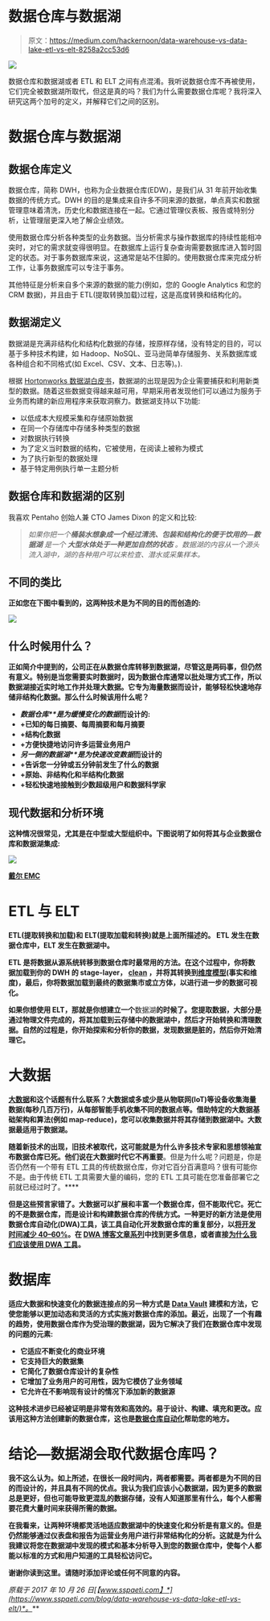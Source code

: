 # 数据仓库与数据湖

> 原文：<https://medium.com/hackernoon/data-warehouse-vs-data-lake-etl-vs-elt-8258a2cc53d6>

![](img/98d6e8e9c6b5be5669cb00dee82f4cbf.png)

数据仓库和数据湖或者 ETL 和 ELT 之间有点混淆。我听说数据仓库不再被使用，它们完全被数据湖所取代，但这是真的吗？我们为什么需要数据仓库呢？我将深入研究这两个加号的定义，并解释它们之间的区别。

# 数据仓库与数据湖

## 数据仓库定义

数据仓库，简称 DWH，也称为企业数据仓库(EDW)，是我们从 31 年前开始收集数据的传统方式。DWH 的目的是集成来自许多不同来源的数据，单点真实和数据管理意味着清洗，历史化和数据连接在一起。它通过管理仪表板、报告或特别分析，让管理层更深入地了解企业绩效。

使用数据仓库分析各种类型的业务数据。当分析需求与操作数据库的持续性能相冲突时，对它的需求就变得很明显。在数据库上运行复杂查询需要数据库进入暂时固定的状态。对于事务数据库来说，这通常是站不住脚的。使用数据仓库来完成分析工作，让事务数据库可以专注于事务。

其他特征是分析来自多个来源的数据的能力(例如，您的 Google Analytics 和您的 CRM 数据)，并且由于 ETL(提取转换加载)过程，这是高度转换和结构化的。

## 数据湖定义

数据湖是充满非结构化和结构化数据的存储，按原样存储，没有特定的目的，可以基于多种技术构建，如 Hadoop、NoSQL、亚马逊简单存储服务、关系数据库或各种组合和不同格式(如 Excel、CSV、文本、日志等)。).

根据 [Hortonworks 数据湖白皮书](http://hortonworks.com/wp-content/uploads/2014/05/TeradataHortonworks_Datalake_White-Paper_20140410.pdf)，数据湖的出现是因为企业需要捕获和利用新类型的数据。随着这些数据变得越来越可用，早期采用者发现他们可以通过为服务于业务而构建的新应用程序来获取洞察力。数据湖支持以下功能:

*   以低成本大规模采集和存储原始数据
*   在同一个存储库中存储多种类型的数据
*   对数据执行转换
*   为了定义当时数据的结构，它被使用，在阅读上被称为模式
*   为了执行新型的数据处理
*   基于特定用例执行单一主题分析

## 数据仓库和数据湖的区别

我喜欢 Pentaho 创始人兼 CTO James Dixon 的定义和比较:

> *如果你把一个******桶装水想象成一个经过清洗、包装和结构化的便于饮用的****—****数据湖*** *是一个* ***大型水体处于一种更加自然的状态*** *。数据湖的内容从一个源头流入湖中，湖的各种用户可以来检查、潜水或采集样本。***

## **不同的类比**

**正如您在下图中看到的，这两种技术是为不同的目的而创造的:**

**![](img/438f1ccf13266a5d5423d44d3a2a4842.png)**

## **什么时候用什么？**

**正如简介中提到的，公司正在从数据仓库转移到数据湖，尽管这是两码事，但仍然有意义。特别是当您需要实时数据时，因为数据仓库通常以批处理方式工作，所以数据湖接近实时地工作并处理大数据。它专为海量数据而设计，能够轻松快速地存储非结构化数据。那么什么时候该用什么呢？**

*   ****数据仓库**是为*缓慢变化的数据*而设计的:**
*   **+已知的每日摘要、每周摘要和每月摘要**
*   **+结构化数据**
*   **+方便快捷地访问许多运营业务用户**
*   ****另一侧的数据湖**是为*快速改变数据*而设计的**
*   **+告诉您一分钟或五分钟前发生了什么的数据**
*   **+原始、非结构化和半结构化数据**
*   **+轻松快速地接触到少数超级用户和数据科学家**

## **现代数据和分析环境**

**这种情况很常见，尤其是在中型或大型组织中。下图说明了如何将其与企业数据仓库和数据湖集成:**

**![](img/c40a9b59698f4b379df1b7d3b6eefad4.png)**

**[戴尔 EMC](https://infocus.emc.com/william_schmarzo/how-ive-learned-to-stop-worrying-and-love-the-data-lake/)**

# **ETL 与 ELT**

**ETL(提取转换和加载)和 ELT(提取加载和转换)就是上面所描述的。 **ETL 发生在数据仓库中，ELT 发生在数据湖中**。**

**ETL 是将数据从源系统转移到数据仓库时最常用的方法。在这个过程中，你将数据加载到你的 DWH 的 stage-layer， [clean](https://en.wikipedia.org/wiki/Data_cleansing) ，并将其转换到[维度模型](https://en.wikipedia.org/wiki/Dimensional_modeling)(事实和维度)，最后，你将数据加载到最终的数据集市或立方体，以进行进一步的数据可视化。**

**如果你想使用 ELT，那就是你想建立一个**数据湖**的时候了。您提取数据，大部分是通过物理文件完成的，将其加载到云存储中的数据湖中，然后才开始转换和清理数据。自然的过程是，你开始探索和分析你的数据，发现数据是脏的，然后你开始清理它。**

# **大数据**

**[大数据](https://en.wikipedia.org/wiki/Big_data)和这个话题有什么联系？大数据或多或少是从物联网(IoT)等设备收集海量数据(每秒几百万行)，从每部智能手机收集不同的数据点等。借助特定的大数据基础架构和算法(例如 map-reduce)，您可以收集数据并将其存储到数据湖中。大数据最适用于数据湖。**

**随着新技术的出现，旧技术被取代，这可能就是为什么许多技术专家和思想领袖宣布数据仓库已死。他们说在大数据时代它不再重要**。但是为什么呢？问题是，你是否仍然有一个带有 ETL 工具的传统数据仓库，你对它百分百满意吗？很有可能你不是。由于传统 ETL 工具需要大量的编码，您的 ETL 工具可能在您准备部署它之前就已经过时了。****

**但是这些预言家错了。**大数据可以扩展和丰富一个数据仓库，但不能取代它**。死亡的不是数据仓库，而是设计和构建数据仓库的传统方式。一种更好的新方法是使用数据仓库自动化(DWA)工具，该工具自动化开发数据仓库的重复部分，以[将开发时间减少 40–60%](http://www.sspaeti.com/blog/why-data-warehouse-automation-is-not-more-popular/#Speed)。在 [DWA 博客文章系列](http://www.sspaeti.com/blog/data-warehouse-automation-dwa/)中找到更多信息，或者直接[为什么我们应该使用 DWA 工具](http://www.sspaeti.com/blog/why-automate-what-does-dwa-for-us/)。**

# **数据库**

**适应大数据和快速变化的数据连接点的另一种方式是 [Data Vault](https://danlinstedt.com/solutions-2/data-vault-basics/) 建模和方法，它使您能够以更加动态和灵活的方式实施对数据仓库的添加。最近，**出现了一个有趣的趋势，使用数据仓库作为受治理的数据湖**，因为它解决了我们在数据仓库中发现的问题的元素:**

*   **它适应不断变化的商业环境**
*   **它支持巨大的数据集**
*   **它简化了数据仓库设计的复杂性**
*   **它增加了业务用户的可用性，因为它模仿了业务领域**
*   **它允许在不影响现有设计的情况下添加新的数据源**

**这种技术进步已经被证明是非常有效和高效的。易于设计、构建、填充和更改。应该用这种方法创建新的数据仓库，这也是[数据仓库自动化](http://www.sspaeti.com/blog/why-automate-what-does-dwa-for-us/)帮助您的地方。**

# **结论—数据湖会取代数据仓库吗？**

**我不这么认为。如上所述，在很长一段时间内，两者都需要。两者都是为不同的目的而设计的，并且具有不同的优点。我认为我们应该小心数据湖，因为更多的数据总是更好，但也可能导致更混乱的数据存储，没有人知道那里有什么，每个人都需要花费大量时间来获得所需的数据。**

**在我看来，让两种环境都灵活地适应数据湖中的快速变化和分析是有意义的。但是仍然能够通过仪表盘和报告为运营业务用户进行非常结构化的分析。这就是为什么我建议将您在数据湖中发现的模式和基本分析导入到您的数据仓库中，使每个人都能以标准的方式和用户知道的工具轻松访问它。**

**谢谢你读到这里。请随时添加评论或任何不同意的内容。**

***原载于 2017 年 10 月 26 日*[*【www.sspaeti.com】*](https://www.sspaeti.com/blog/data-warehouse-vs-data-lake-etl-vs-elt/)*。***